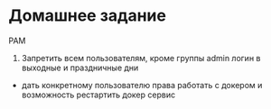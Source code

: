# Домашнее задание
PAM
1. Запретить всем пользователям, кроме группы admin логин в выходные и праздничные дни
* дать конкретному пользователю права работать с докером
и возможность рестартить докер сервис
